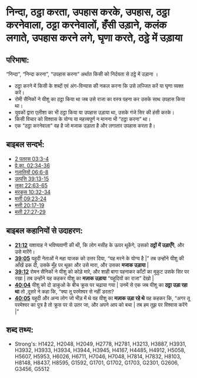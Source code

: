 # निन्दा, ठट्ठा करता, उपहास करके, उपहास, ठट्ठा करनेवाला, ठट्टा करनेवालों, हँसी उड़ाने, कलंक लगाते, उपहास करने लगे, घृणा करते, ठट्ठे में उड़ाया #

## परिभाषा: ##

“निन्दा”, “निन्दा करना”, “उपहास करना” अर्थात किसी को निर्दयता से ठट्ठे में उड़ाना ।

* ठट्ठा करने में किसी के शब्दों एवं अंग-विन्यास की नकल करना कि उसे लज्जित करें या घृणा व्यक्त करें।
* रोमी सैनिकों ने यीशु का ठट्ठा किया था जब उसे राजा का वस्त्र पहना कर उसके साथ उपहास किया था।
* युवकों द्वारा एलीशा का भी ठट्ठा किया या उपहास उड़ाया था, उसके गंजे सिर की हंसी करके।
* किसी विचार को विश्वास के योग्य या महत्त्वपूर्ण न मानना भी “ठट्ठा करना” था।
* एक "ठट्ठा करनेवाला" वह है जो मजाक उड़ाता है और लगातार उपहास करता है। 

## बाइबल सन्दर्भ: ##

* [2 पतरस 03:3-4](rc://hi/tn/help/2pe/03/03)
* [प्रे.का. 02:34-36](rc://hi/tn/help/act/02/12)
* [गलातियों 06:6-8](rc://hi/tn/help/gal/06/06)
* [उत्पत्ति 39:13-15](rc://hi/tn/help/gen/39/13)
* [लूका 22:63-65](rc://hi/tn/help/luk/22/63)
* [मरकुस 10:32-34](rc://hi/tn/help/mrk/10/32)
* [मत्ती 09:23-24](rc://hi/tn/help/mat/09/23)
* [मत्ती 20:17-19](rc://hi/tn/help/mat/20/17)
* [मत्ती 27:27-29](rc://hi/tn/help/mat/27/27)

## बाइबल कहानियों से उदाहरण: ##

* __[21:12](rc://hi/tn/help/obs/21/12)__ यशायाह ने भविष्यवाणी की थी, कि लोग मसीह के ऊपर थूकेंगे, उसको __ठट्ठों में उड़ाएँगे__, और उसे मारेंगे। 
* __[39:05](rc://hi/tn/help/obs/39/05)__ यहूदी नेताओं ने महा याजक को उत्तर दिया, “यह मरने के योग्य है |” तब उन्होंने यीशु की आँखें ढक दी, उसके मुँह पर थूका और उसे मारा, और उसका __मजाक उड़ाया__ |    
* __[39:12](rc://hi/tn/help/obs/39/12)__ रोमन सैनिकों ने यीशु को कोड़े मारे, और शाही बागा पहनाकर काँटों का मुकुट उसके सिर पर रखा | तब उन्होंने यह कहकर यीशु का __मज़ाक उड़ाया__ “यहूदियों का राजा” देखो |
* __[40:04](rc://hi/tn/help/obs/40/04)__ यीशु को दो डाकुओ के बीच क्रूस पर चढ़ाया गया | उनमें से एक जब यीशु का __ठट्ठा उड़ा रहा था__ तो ,दूसरे ने कहा कि, “क्या तू परमेश्वर से नहीं डरता?
* __[40:05](rc://hi/tn/help/obs/40/05)__ यहूदी और अन्य लोग जो भीड़ में थे वह यीशु का __मज़ाक उड़ा रहे थे__ यह कहकर कि, “अगर तू परमेश्वर का पुत्र है तो क्रूस पर से उतर जा, और अपने आप को बचा | तब हम तुझ पर विश्वास करेंगे |”

## शब्द तथ्य: ##

* Strong's: H1422, H2048, H2049, H2778, H2781, H3213, H3887, H3931, H3932, H3933, H3934, H3944, H3945, H4167, H4485, H4912, H5058, H5607, H5953, H6026, H6711, H7046, H7048, H7814, H7832, H8103, H8148, H8437, H8595, G1592, G1701, G1702, G1703, G2301, G2606, G3456, G5512
